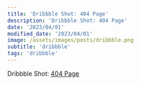 ```yaml
---
title: 'Dribbble Shot: 404 Page'
description: 'Dribbble Shot: 404 Page'
date: '2023/04/01'
modified_date: '2023/04/01'
image: /assets/images/posts/dribbble.png
subtitle: 'dribbble'
tags: 'dribbble'
---
```


Dribbble Shot: [404 Page](https://dribbble.com/shots/2788940-404-Page)
